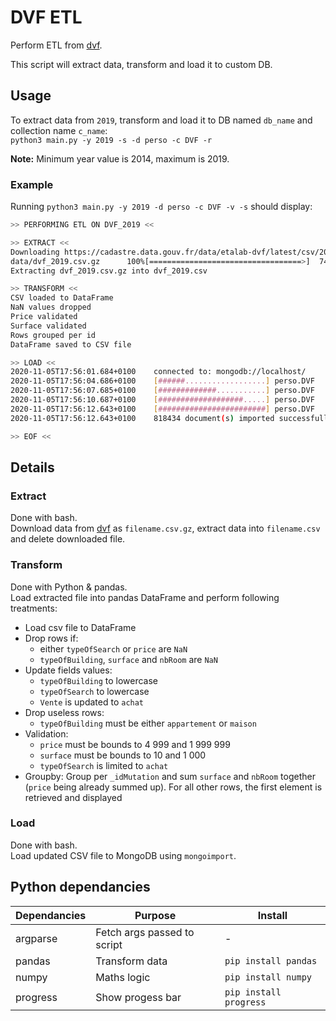 # DVF ETL
Perform ETL from [dvf](https://cadastre.data.gouv.fr/data/etalab-dvf/latest/csv/).

This script will extract data, transform and load it to custom DB.


## Usage
To extract data from `2019`, transform and load it to DB named `db_name` and collection name `c_name`:   
`python3 main.py -y 2019 -s -d perso -c DVF -r`

**Note:**
Minimum year value is 2014, maximum is 2019.

### Example
Running `python3 main.py -y 2019 -d perso -c DVF -v -s` should display: 
```bash
>> PERFORMING ETL ON DVF_2019 <<

>> EXTRACT <<
Downloading https://cadastre.data.gouv.fr/data/etalab-dvf/latest/csv/2015/full.csv.gz
data/dvf_2019.csv.gz      100%[==================================>]  74,30M  44,5MB/s    ds 1,7s
Extracting dvf_2019.csv.gz into dvf_2019.csv

>> TRANSFORM <<
CSV loaded to DataFrame
NaN values dropped
Price validated
Surface validated
Rows grouped per id
DataFrame saved to CSV file

>> LOAD <<
2020-11-05T17:56:01.684+0100	connected to: mongodb://localhost/
2020-11-05T17:56:04.686+0100	[######..................] perso.DVF	25.9MB/94.7MB (27.4%)
2020-11-05T17:56:07.685+0100	[#############...........] perso.DVF	52.2MB/94.7MB (55.1%)
2020-11-05T17:56:10.687+0100	[###################.....] perso.DVF	77.8MB/94.7MB (82.2%)
2020-11-05T17:56:12.643+0100	[########################] perso.DVF	94.7MB/94.7MB (100.0%)
2020-11-05T17:56:12.643+0100	818434 document(s) imported successfully. 0 document(s) failed to import.

>> EOF <<
```


## Details
### Extract
Done with bash.   
Download data from [dvf](https://cadastre.data.gouv.fr/data/etalab-dvf/latest/csv/) as `filename.csv.gz`, extract data into `filename.csv` and delete downloaded file.

### Transform
Done with Python & pandas.   
Load extracted file into pandas DataFrame and perform following treatments:

- Load csv file to DataFrame
- Drop rows if:
  - either `typeOfSearch` or `price` are `NaN`
  - `typeOfBuilding`, `surface` and `nbRoom` are `NaN` 
- Update fields values:
  - `typeOfBuilding` to lowercase
  - `typeOfSearch` to lowercase
  - `Vente` is updated to `achat`
- Drop useless rows:
  - `typeOfBuilding` must be either `appartement` or `maison`
- Validation:
  - `price` must be bounds to 4 999 and 1 999 999
  - `surface` must be bounds to 10 and 1 000
  - `typeOfSearch` is limited to `achat`
- Groupby: Group per `_idMutation` and sum `surface` and `nbRoom` together (`price` being already summed up). For all other rows, the first element is retrieved and displayed

### Load
Done with bash.   
Load updated CSV file to MongoDB using `mongoimport`.


## Python dependancies
Dependancies | Purpose | Install
--- | --- | ---
argparse | Fetch args passed to script | -
pandas | Transform data | `pip install pandas`
numpy | Maths logic | `pip install numpy`
progress | Show progess bar | `pip install progress`